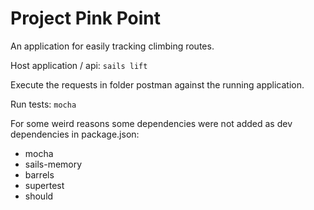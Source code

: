 # Project Pink Point

An application for easily tracking climbing routes.

Host application / api:
    `sails lift`

Execute the requests in folder postman against the running application.

Run tests:
    `mocha`

For some weird reasons some dependencies were not added as dev dependencies in package.json:
- mocha
- sails-memory
- barrels
- supertest
- should